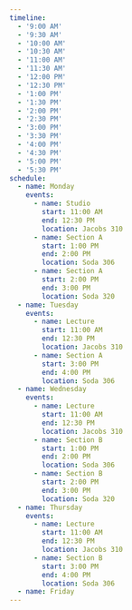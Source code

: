 ```yaml
---
timeline:
  - '9:00 AM'
  - '9:30 AM'
  - '10:00 AM'
  - '10:30 AM'
  - '11:00 AM'
  - '11:30 AM'
  - '12:00 PM'
  - '12:30 PM'
  - '1:00 PM'
  - '1:30 PM'
  - '2:00 PM'
  - '2:30 PM'
  - '3:00 PM'
  - '3:30 PM'
  - '4:00 PM'
  - '4:30 PM'
  - '5:00 PM'
  - '5:30 PM'
schedule:
  - name: Monday
    events:
      - name: Studio
        start: 11:00 AM
        end: 12:30 PM
        location: Jacobs 310
      - name: Section A
        start: 1:00 PM
        end: 2:00 PM
        location: Soda 306
      - name: Section A
        start: 2:00 PM
        end: 3:00 PM
        location: Soda 320
  - name: Tuesday
    events:
      - name: Lecture
        start: 11:00 AM
        end: 12:30 PM
        location: Jacobs 310
      - name: Section A
        start: 3:00 PM
        end: 4:00 PM
        location: Soda 306
  - name: Wednesday
    events:
      - name: Lecture
        start: 11:00 AM
        end: 12:30 PM
        location: Jacobs 310
      - name: Section B
        start: 1:00 PM
        end: 2:00 PM
        location: Soda 306
      - name: Section B
        start: 2:00 PM
        end: 3:00 PM
        location: Soda 320
  - name: Thursday
    events:
      - name: Lecture
        start: 11:00 AM
        end: 12:30 PM
        location: Jacobs 310
      - name: Section B
        start: 3:00 PM
        end: 4:00 PM
        location: Soda 306
  - name: Friday
---
```

